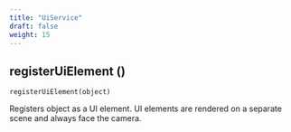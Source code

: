 ```yaml
---
title: "UiService"
draft: false
weight: 15
---
```


## registerUiElement ()

`registerUiElement(object)`

Registers object as a UI element. UI elements are rendered on a separate scene and always face the camera.
